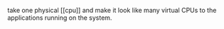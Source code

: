 take one physical [[cpu]] and make it look like many virtual CPUs to the applications running on the system. 